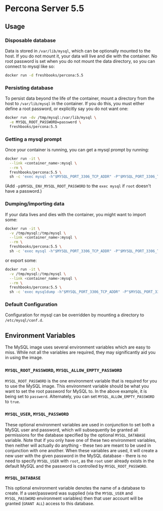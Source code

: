 # Percona Server 5.5

## Usage

### Disposable database

Data is stored in `/var/lib/mysql`, which can be optionally mounted to the host.
If you do not mount it, your data will live and die with the container.
No root password is set when you do not mount the data directory, so you can
connect to mysql like so:

```bash
docker run -d freshbooks/percona:5.5
```

### Persisting database

To persist data beyond the life of the container, mount a directory from the
host to `/var/lib/mysql` in the container. If you do this, you must either
define a root password, or explicitly say you do not want one:

```bash
docker run -dv /tmp/mysql:/var/lib/mysql \
  -e MYSQL_ROOT_PASSWORD=passwerd \
  freshbooks/percona:5.5
```

### Getting a mysql prompt

Once your container is running, you can get a mysql prompt by running:

```bash
docker run -it \
  --link <container_name>:mysql \
  --rm \
  freshbooks/percona:5.5 \
  sh -c 'exec mysql -h"$MYSQL_PORT_3306_TCP_ADDR" -P"$MYSQL_PORT_3306_TCP_PORT" -uroot'
```

(Add `-p$MYSQL_ENV_MYSQL_ROOT_PASSWORD` to the `exec mysql` if `root` doesn't
have a password.)

### Dumping/importing data

If your data lives and dies with the container, you might want to import some:

```bash
docker run -it \
  -v /tmp/mysql:/tmp/mysql \
  --link <container_name>:mysql \
  --rm \
  freshbooks/percona:5.5 \
  sh -c 'exec mysql -h"$MYSQL_PORT_3306_TCP_ADDR" -P"$MYSQL_PORT_3306_TCP_PORT" -uroot < /tmp/mysql/dump.sql'
```

or export some:
```bash
docker run -it \
  -v /tmp/mysql:/tmp/mysql \
  --link <container_name>:mysql \
  --rm \
  freshbooks/percona:5.5 \
  sh -c 'exec mysqldump -h"$MYSQL_PORT_3306_TCP_ADDR" -P"$MYSQL_PORT_3306_TCP_PORT" --databases <database_name> -uroot > /tmp/mysql/dump.sql'
```


### Default Configuration

Configuration for mysql can be overridden by mounting a directory to
`/etc/mysql/conf.d`.

## Environment Variables

The MySQL image uses several environment variables which are easy to miss. While
not all the variables are required, they may significantly aid you in using the
image.

### `MYSQL_ROOT_PASSWORD`, `MYSQL_ALLOW_EMPTY_PASSWORD`

`MYSQL_ROOT_PASSWORD` is the one environment variable that is required for you to use the MySQL
image. This environment variable should be what you want to set the root
password for MySQL to. In the above example, it is being set to
`passwerd`. Alternately, you can set `MYSQL_ALLOW_EMPTY_PASSWORD` to `true`.

### `MYSQL_USER`, `MYSQL_PASSWORD`

These optional environment variables are used in conjunction to set both a MySQL
user and password, which will subsequently be granted all permissions for the
database specified by the optional `MYSQL_DATABASE` variable. Note that if you
only have one of these two environment variables, then neither will actually do
anything - these two are meant to be used in conjunction with one another. When
these variables are used, it will create a new user with the given password in
the MySQL database - there is no need to specify `MYSQL_USER` with `root`, as
the `root` user already exists in the default MySQL and the password is
controlled by `MYSQL_ROOT_PASSWORD`.

### `MYSQL_DATABASE`

This optional environment variable denotes the name of a database to create. If
a user/password was supplied (via the `MYSQL_USER` and `MYSQL_PASSWORD`
environment variables) then that user account will be granted (`GRANT ALL`)
access to this database.


